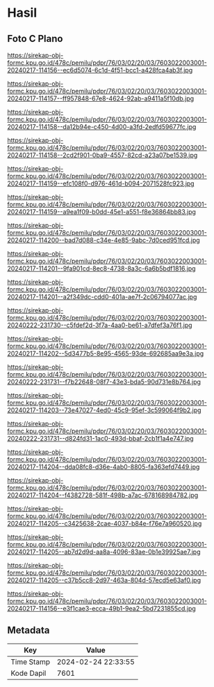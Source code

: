 # Hasil

## Foto C Plano

https://sirekap-obj-formc.kpu.go.id/478c/pemilu/pdpr/76/03/02/20/03/7603022003001-20240217-114156--ec6d5074-6c1d-4f51-bcc1-a428fca4ab3f.jpg

https://sirekap-obj-formc.kpu.go.id/478c/pemilu/pdpr/76/03/02/20/03/7603022003001-20240217-114157--ff957848-67e8-4624-92ab-a9411a5f10db.jpg

https://sirekap-obj-formc.kpu.go.id/478c/pemilu/pdpr/76/03/02/20/03/7603022003001-20240217-114158--da12b94e-c450-4d00-a3fd-2edfd59677fc.jpg

https://sirekap-obj-formc.kpu.go.id/478c/pemilu/pdpr/76/03/02/20/03/7603022003001-20240217-114158--2cd2f901-0ba9-4557-82cd-a23a07be1539.jpg

https://sirekap-obj-formc.kpu.go.id/478c/pemilu/pdpr/76/03/02/20/03/7603022003001-20240217-114159--efc108f0-d976-461d-b094-2071528fc923.jpg

https://sirekap-obj-formc.kpu.go.id/478c/pemilu/pdpr/76/03/02/20/03/7603022003001-20240217-114159--a9ea1f09-b0dd-45e1-a551-f8e36864bb83.jpg

https://sirekap-obj-formc.kpu.go.id/478c/pemilu/pdpr/76/03/02/20/03/7603022003001-20240217-114200--bad7d088-c34e-4e85-9abc-7d0ced951fcd.jpg

https://sirekap-obj-formc.kpu.go.id/478c/pemilu/pdpr/76/03/02/20/03/7603022003001-20240217-114201--9fa901cd-8ec8-4738-8a3c-6a6b5bdf1816.jpg

https://sirekap-obj-formc.kpu.go.id/478c/pemilu/pdpr/76/03/02/20/03/7603022003001-20240217-114201--a2f349dc-cdd0-401a-ae7f-2c06794077ac.jpg

https://sirekap-obj-formc.kpu.go.id/478c/pemilu/pdpr/76/03/02/20/03/7603022003001-20240222-231730--c5fdef2d-3f7a-4aa0-be61-a7dfef3a76f1.jpg

https://sirekap-obj-formc.kpu.go.id/478c/pemilu/pdpr/76/03/02/20/03/7603022003001-20240217-114202--5d3477b5-8e95-4565-93de-692685aa9e3a.jpg

https://sirekap-obj-formc.kpu.go.id/478c/pemilu/pdpr/76/03/02/20/03/7603022003001-20240222-231731--f7b22648-08f7-43e3-bda5-90d731e8b764.jpg

https://sirekap-obj-formc.kpu.go.id/478c/pemilu/pdpr/76/03/02/20/03/7603022003001-20240217-114203--73e47027-4ed0-45c9-95ef-3c599064f9b2.jpg

https://sirekap-obj-formc.kpu.go.id/478c/pemilu/pdpr/76/03/02/20/03/7603022003001-20240222-231731--d824fd31-1ac0-493d-bbaf-2cb1f1a4e747.jpg

https://sirekap-obj-formc.kpu.go.id/478c/pemilu/pdpr/76/03/02/20/03/7603022003001-20240217-114204--dda08fc8-d36e-4ab0-8805-fa363efd7449.jpg

https://sirekap-obj-formc.kpu.go.id/478c/pemilu/pdpr/76/03/02/20/03/7603022003001-20240217-114204--f4382728-581f-498b-a7ac-678168984782.jpg

https://sirekap-obj-formc.kpu.go.id/478c/pemilu/pdpr/76/03/02/20/03/7603022003001-20240217-114205--c3425638-2cae-4037-b84e-f76e7a960520.jpg

https://sirekap-obj-formc.kpu.go.id/478c/pemilu/pdpr/76/03/02/20/03/7603022003001-20240217-114205--ab7d2d9d-aa8a-4096-83ae-0b1e39925ae7.jpg

https://sirekap-obj-formc.kpu.go.id/478c/pemilu/pdpr/76/03/02/20/03/7603022003001-20240217-114205--c37b5cc8-2d97-463a-804d-57ecd5e63af0.jpg

https://sirekap-obj-formc.kpu.go.id/478c/pemilu/pdpr/76/03/02/20/03/7603022003001-20240217-114156--e3f1cae3-ecca-49b1-9ea2-5bd7231855cd.jpg


## Metadata

| Key        | Value               |
| ---------- | ------------------- |
| Time Stamp | 2024-02-24 22:33:55 |
| Kode Dapil | 7601                |



